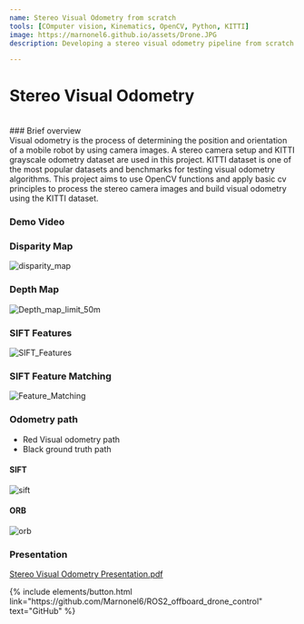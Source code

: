 ```yaml
---
name: Stereo Visual Odometry from scratch
tools: [COmputer vision, Kinematics, OpenCV, Python, KITTI]
image: https://marnonel6.github.io/assets/Drone.JPG
description: Developing a stereo visual odometry pipeline from scratch.

---
```


# Stereo Visual Odometry

<br>
### Brief overview
<br>
Visual odometry is the process of determining the position and orientation of a mobile robot by using camera images. A stereo camera setup and KITTI grayscale odometry dataset are used in this project.
KITTI dataset is one of the most popular datasets and benchmarks for testing visual odometry algorithms. This project aims to use OpenCV functions and apply basic cv principles to process the stereo 
camera images and build visual odometry using the KITTI dataset.

### Demo Video

### Disparity Map
![disparity_map](https://github.com/Marnonel6/marnonel6.github.io/assets/60977336/29e18797-8492-4a89-a7e0-6c274891e3a2)

### Depth Map
![Depth_map_limit_50m](https://github.com/Marnonel6/marnonel6.github.io/assets/60977336/366a4a37-f0df-4a07-b14f-688988b5fdf7)

### SIFT Features
![SIFT_Features](https://github.com/Marnonel6/marnonel6.github.io/assets/60977336/010f0166-ff7e-4a0f-ac7c-ebf2c003bf30)

### SIFT Feature Matching
![Feature_Matching](https://github.com/Marnonel6/marnonel6.github.io/assets/60977336/e5bcdd1a-d7f8-4b06-924a-66b24eb8a502)

### Odometry path
- Red Visual odometry path
- Black ground truth path

#### SIFT
![sift](https://github.com/Marnonel6/marnonel6.github.io/assets/60977336/6079b188-07c5-4fce-ba07-d598dfbd67d5)

#### ORB
![orb](https://github.com/Marnonel6/marnonel6.github.io/assets/60977336/d17fe740-41fe-4e64-a29a-93425f3323f5)

### Presentation
[Stereo Visual Odometry Presentation.pdf](https://github.com/Marnonel6/marnonel6.github.io/files/13320831/Stereo.Visual.Odometry.Presentation.pdf)



<p class="text-center">
{% include elements/button.html link="https://github.com/Marnonel6/ROS2_offboard_drone_control" text="GitHub" %}
</p>

